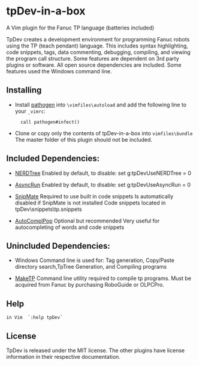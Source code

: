 # tpDev-in-a-box

A Vim plugin for the Fanuc TP language (batteries included)

  TpDev creates a development environment for programming Fanuc robots
using the TP (teach pendant) language. This includes syntax highlighting,
code snippets, tags, data commenting, debugging, compiling, and viewing 
the program call structure. Some features are dependent on 3rd party plugins 
or software. All open source dependencies are included. Some features used
the Windows command line.

## Installing

- Install [pathogen](http://www.vim.org/scripts/script.php?script_id=2332) into `\vimfiles\autoload` and add the
   following line to your `_vimrc`:

        call pathogen#infect()

 - Clone or copy only the contents of tpDev-in-a-box into `vimfiles\bundle`
	The master folder of this plugin should not be included.

## Included Dependencies:


 - 	[NERDTree](https://github.com/scrooloose/nerdtree)
			Enabled by default, to disable:
			set g:tpDevUseNERDTree = 0

 - 	[AsyncRun](https://github.com/skywind3000/asyncrun.vim)
			Enabled by default, to disable:
			set g:tpDevUseAsyncRun = 0

 - 	[SnipMate](https://github.com/garbas/vim-snipmate)
			Required to use built in code snippets
			Is automatically disabled if SnipMate is not installed
			Code snippets located in tpDev\snippets\tp.snippets
			
 
 - 	[AutoComplPop](https://github.com/vim-scripts/AutoComplPop)
			Optional but recommended
			Very useful for autocompleting of words and code snippets

## Unincluded Dependencies:
 - 	Windows		Command line is used for: Tag generation, Copy/Paste
			directory search,TpTree Generation, and Compiling programs

- 	[MakeTP](http://robot.fanucamerica.com/)
			Command line utility required to compile tp programs. 
			Must be acquired from Fanuc by purchasing RoboGuide or OLPCPro.
## Help
  	in Vim	`:help tpDev`

## License ##

  TpDev is released under the MIT license.
  The other plugins have license information in their respective documentation.
